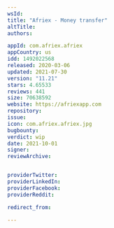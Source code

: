 ```yaml
---
wsId: 
title: "Afriex - Money transfer"
altTitle: 
authors:

appId: com.afriex.afriex
appCountry: us
idd: 1492022568
released: 2020-03-06
updated: 2021-07-30
version: "11.21"
stars: 4.65533
reviews: 441
size: 70638592
website: https://afriexapp.com
repository: 
issue: 
icon: com.afriex.afriex.jpg
bugbounty: 
verdict: wip
date: 2021-10-01
signer: 
reviewArchive:


providerTwitter: 
providerLinkedIn: 
providerFacebook: 
providerReddit: 

redirect_from:

---
```


